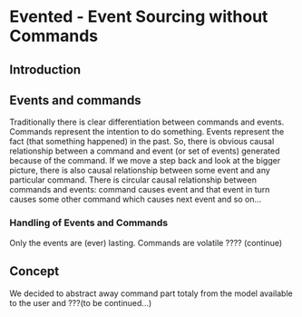 # Evented - Event Sourcing without Commands

## Introduction

## Events and commands

Traditionally there is clear differentiation between commands and events. Commands represent the intention to do something. Events represent the fact (that something happened) in the past.
So, there is obvious causal relationship between a command and event (or set of events) generated because of the command. If we move a step back and look at the bigger picture, there is also causal relationship between some event and any particular command.
There is circular causal relationship between commands and events: command causes event and that event in turn causes some other command which causes next event and so on…

### Handling of Events and Commands

Only the events are (ever) lasting. Commands are volatile ???? (continue)

## Concept
We decided to abstract away command part totaly from the model available to the user and ???(to be continued...)